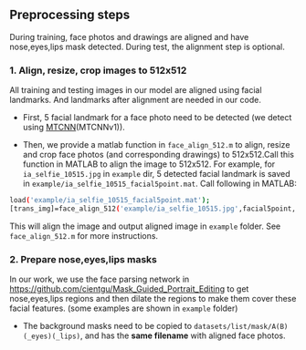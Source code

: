 ## Preprocessing steps

During training, face photos and drawings are aligned and have nose,eyes,lips mask detected. 
During test, the alignment step is optional.

### 1. Align, resize, crop images to 512x512

All training and testing images in our model are aligned using facial landmarks. And landmarks after alignment are needed in our code.

- First, 5 facial landmark for a face photo need to be detected (we detect using [MTCNN](https://github.com/kpzhang93/MTCNN_face_detection_alignment)(MTCNNv1)).

- Then, we provide a matlab function in `face_align_512.m` to align, resize and crop face photos (and corresponding drawings) to 512x512.Call this function in MATLAB to align the image to 512x512.
For example, for `ia_selfie_10515.jpg` in `example` dir, 5 detected facial landmark is saved in `example/ia_selfie_10515_facial5point.mat`. Call following in MATLAB:
```bash
load('example/ia_selfie_10515_facial5point.mat');
[trans_img]=face_align_512('example/ia_selfie_10515.jpg',facial5point,'example');
```

This will align the image and output aligned image  in `example` folder.
See `face_align_512.m` for more instructions.


### 2. Prepare nose,eyes,lips masks

In our work, we use the face parsing network in https://github.com/cientgu/Mask_Guided_Portrait_Editing to get nose,eyes,lips regions and then dilate the regions to make them cover these facial features. (some examples are shown in `example` folder)

- The background masks need to be copied to `datasets/list/mask/A(B)(_eyes)(_lips)`, and has the **same filename** with aligned face photos.  
